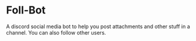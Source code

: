 # Foll-Bot
A discord social media bot to help you post attachments and other stuff in a channel. You can also follow other users.
